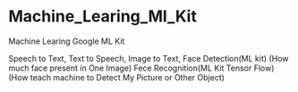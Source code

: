 # Machine_Learing_Ml_Kit
Machine Learing Google ML Kit

Speech to Text,
Text to Speech, 
Image to Text,
Face Detection(ML kit) (How much face present in One Image)
Fece Recognition(ML Kit Tensor Flow) (How teach machine to Detect My Picture or Other Object) 
